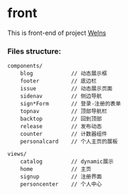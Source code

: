 # front

This is front-end of project [WeIns](https://github.com/DDIP2020)

### Files structure:

```text
components/
    blog            // 动态展示框
    footer          // 底边栏
    issue           // 动态展示页面
    sidenav         // 侧边导航
    sign*Form       // 登录-注册的表单
    topnav          // 顶部导航栏
    backtop         // 回到顶部
    release         // 发布动态
    counter         // 计数器组件
    personalcard    // 个人主页的展板

views/
    catalog         // dynamic展示
    home            // 主页
    signup          // 注册界面
    personcenter    // 个人中心
```
